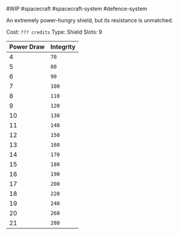 #WIP #spacecraft #spacecraft-system #defence-system

An extremely power-hungry shield, but its resistance is unmatched.

Cost: `??? credits`
Type: Shield
Slots: 9

| Power Draw | Integrity |
| -----------|-----------|
| 4 | `70` |
| 5 | `80` |
| 6 | `90` |
| 7 | `100` |
| 8 | `110` |
| 9 | `120` |
| 10 | `130` |
| 11 | `140` |
| 12 | `150` |
| 13 | `160` |
| 14 | `170` |
| 15 | `180` |
| 16 | `190` |
| 17 | `200` |
| 18 | `220` |
| 19 | `240` |
| 20 | `260` |
| 21 | `280` |
